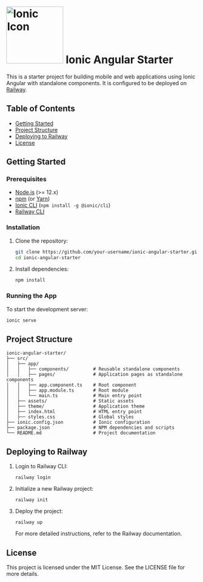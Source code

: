 # <img src="https://ionicframework.com/img/angular/logo@2x.png" alt="Ionic Icon" width="150"> Ionic Angular Starter

This is a starter project for building mobile and web applications using Ionic Angular with standalone components. It is configured to be deployed on [Railway](https://railway.app).

## Table of Contents
- [Getting Started](#getting-started)
- [Project Structure](#project-structure)
- [Deploying to Railway](#deploying-to-railway)
- [License](#license)

## Getting Started

### Prerequisites

- [Node.js](https://nodejs.org/) (>= 12.x)
- [npm](https://www.npmjs.com/) (or [Yarn](https://yarnpkg.com/))
- [Ionic CLI](https://ionicframework.com/docs/cli) (`npm install -g @ionic/cli`)
- [Railway CLI](https://docs.railway.app/cli/)

### Installation

1. Clone the repository:

    ```bash
    git clone https://github.com/your-username/ionic-angular-starter.git
    cd ionic-angular-starter
    ```

2. Install dependencies:

    ```bash
    npm install
    ```

### Running the App

To start the development server:

```bash
ionic serve
```
## Project Structure
```
ionic-angular-starter/
├── src/
│   ├── app/
│   │   ├── components/         # Reusable standalone components
│   │   ├── pages/              # Application pages as standalone components
│   │   ├── app.component.ts    # Root component
│   │   ├── app.module.ts       # Root module
│   │   └── main.ts             # Main entry point
│   ├── assets/                 # Static assets
│   ├── theme/                  # Application theme
│   ├── index.html              # HTML entry point
│   ├── styles.css              # Global styles
├── ionic.config.json           # Ionic configuration
├── package.json                # NPM dependencies and scripts
└── README.md                   # Project documentation

```
## Deploying to Railway
1. Login to Railway CLI:
   ```
   railway login
   ```
2. Initialize a new Railway project:
   ```
   railway init
   ```
3. Deploy the project:
   ```
   railway up
   ```
   For more detailed instructions, refer to the Railway documentation.
## License
  This project is licensed under the MIT License. See the LICENSE file for more details.
